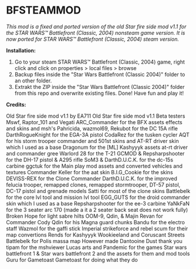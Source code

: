 # BFSTEAMMOD
_This mod is a fixed and ported version of the old Star fire side mod v1.1 for the STAR WARS™ Battlefront (Classic, 2004) nonsteam game version.
It is now ported for STAR WARS™ Battlefront (Classic, 2004) steam version._

**Installation:**
1. Go to your steam STAR WARS™ Battlefront (Classic, 2004) game, right click and click on properties > local files > browse
2. Backup files inside the "Star Wars Battlefront (Classic 2004)" folder to an other folder.
3. Extrakt the ZIP inside the "Star Wars Battlefront (Classic 2004)" folder from this repo and overwrite existing files.
Done! Have fun and play it!

**Credits:**

Old Star fire side mod v1.1 by EA711
Old Star fire side mod v1.1 Beta testers Mswf, Raptor_101 and Vegati
ARC_Commander for the BFX assets effects and skins and msh's
Pahricida, wazmol69, Rekubot for the DC 15A rifle
DarthRogueKnight for the EGA-3A pistol
CodaRez for the tusken cycler
AQT for his storm trooper commander and 501st skins and AT-RT driver skin which I used as a base
Dragonum for the [ML] Kashyyyk assets at-rt driver and commander gree
Warlord 28 for the T-21
GCMOD & Repsharpshooter for the DH-17 pistol & A295 rifle
SoM3 & DarthD.U.C.K. for the dc-15s carbine
ggctuk for the Main play mod assets and converted vehicles and textures
Commander Keller for the aat skin
B.I.G_Cookie for the skins
DEVISS-REX for the Clone Commander
DarthD.U.C.K. for the improved felucia trooper, remapped clones, remapped stormtrooper, DT-57 pistol, DC-17 pistol and grenade models
Satti for most of the clone skins
Battlebelk for the core lvl tool and mission lvl tool
EGG_GUTS for the droid commander skin which I used as a base
Repsharpshooter for the ee-3 carbine
YaNkFaN for the 3 seater arc 170 (made a it a 2 seater back seat does not work fully)
Broken Hope for light sabre hilts
OOM-9, Qdin, & Majin Revan for Commander Cody
Qdin for his Magna guard chunks
Bandu for the electro staff
Wazmol for the gaffi stick
Imperial strikeforce and rebel scum for their map convertions
Rends for Kashyyyk Wookieeland and Coruscant Streets
Battlebelk for Polis massa map
However made Dantooine Dust thank you
tipam for the mshviewer
Lucas arts and Pandemic for the games Star wars battlefront 1 & Star wars battlefront 2 and the assets for them and mod tools
Guru for Gametoast
Gametoast for doing what they do
